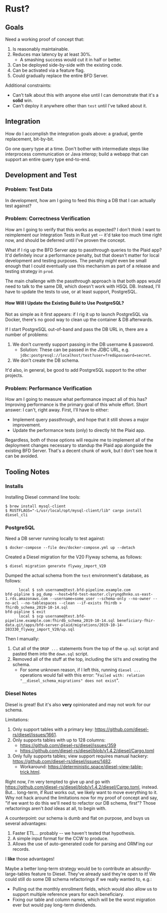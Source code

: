 # Rust?

## Goals

Need a working proof of concept that:

1. Is reasonably maintainable.
2. Reduces max latency by at least 30%.
    * A smashing success would cut it in half or better.
3. Can be deployed side-by-side with the existing code.
4. Can be activated via a feature flag.
5. Could gradually replace the entire BFD Server.

Additional constraints:

* Can't talk about this with anyone else until I can demonstrate that it's a **solid** win.
* Can't deploy it anywhere other than `test` until I've talked about it.

## Integration

How do I accomplish the integration goals above:
  a gradual, gentle replacement, bit-by-bit.

Go one query type at a time.
  Don't bother with intermediate steps like interprocess communication or Java interop;
    build a webapp that can support an entire query type end-to-end.

## Development and Test

### Problem: Test Data

In development, how am I going to feed this thing a DB that I can actually test against?

### Problem: Correctness Verification

How am I going to verify that this works as expected?
I don't think I want to reimplement our Integration Tests in Rust yet --
  it'd take too much time right now, and should be deferred until I've proven the concept.

What if I rig up the BFD Server app to passthrough queries to the Plaid app?
It'd definitely incur a performance penalty,
  but that doesn't matter for local development and testing purposes.
The penalty _might_ even be small enough that I could eventually use this mechanism
  as part of a release and testing strategy in `prod`.

The main challenge with the passthrough approach is that both apps
  would need to talk to the same DB, which doesn't work with HSQL DB.
Instead, I'll have to update the tests to use, or at least support, PostgreSQL.

#### How Will I Update the Existing Build to Use PostgreSQL?

Not as simple as it first appears: if I rig it up to launch PostgreSQL via Docker,
  there's no good way to clean up the container & DB afterwards.

If I start PostgreSQL out-of-band and pass the DB URL in, there are a number of problems:

1. We don't currently support passing in the DB username & password.
    * Solution: These can be passed in the JDBC URL, e.g.
      `jdbc:postgresql://localhost/test?user=fred&password=secret`.
2. We don't create the DB schema.

It'd also, in general, be good to add PostgreSQL support to the other projects.

### Problem: Performance Verification

How am I going to measure what performance impact all of this has?
Improving performance is the primary goal of this whole effort.
Short answer: I can't, right away. First, I'll have to either:

* Implement query passthrough, and hope that it still shows a major improvement.
* Update the performance tests (only) to directly hit the Plaid app.

Regardless, both of those options will require me to implement
  all of the deployment changes necessary to standup the Plaid app
  alongside the existing BFD Server.
That's a decent chunk of work, but I don't see how it can be avoided.

## Tooling Notes

### Installs

Installing Diesel command line tools:

```
$ brew install mysql-client
$ RUSTFLAGS="-L/usr/local/opt/mysql-client/lib" cargo install diesel_cli
```

### PostgreSQL

Need a DB server running locally to test against:

```
$ docker-compose --file dev/docker-compose.yml up --detach
```

Created a Diesel migration for the V20 Flyway schema, as follows:

```
$ diesel migration generate flyway_import_V20
```

Dumped the actual schema from the `test` environment's database, as follows:

```
      local $ ssh username@test.bfd-pipeline.example.com
bfd-pipline $ pg_dump --host=bfd-test-master.clyryngdhnko.us-east-1.rds.amazonaws.com --username=some_user --schema-only --no-owner --no-acl --no-tablespaces --clean --if-exists fhirdb > fhirdb_schema_2019-10-14.sql
bfd-pipline $ exit
      local $ scp username@test.bfd-pipeline.example.com:fhirdb_schema_2019-10-14.sql beneficiary-fhir-data.git/apps/bfd-server-plaid/migrations/2019-10-14-203330_flyway_import_V20/up.sql
```

Then I manually:

1. Cut all of the `DROP ...` statements from the top of the `up.sql` script and pasted them into the `down.sql` script.
2. Removed all of the stuff at the top, including the `SET`s and creating the schema.
    * For some unknown reason, if I left this, running `diesel ...` operations would fail with this error: "`Failed with: relation "__diesel_schema_migrations" does not exist`".

### Diesel Notes

Diesel is great! But it's also **very** opinionated and may not work for our schema.

Limitations:

1. Only support tables with a primary key: <https://github.com/diesel-rs/diesel/issues/1661>.
2. Only supports tables with up to 128 columns:
    * <https://github.com/diesel-rs/diesel/issues/359>
    * <https://github.com/diesel-rs/diesel/blob/v1.4.2/diesel/Cargo.toml>
3. Only fully supports tables; view support requires manual hackery: <https://github.com/diesel-rs/diesel/issues/1482>.
    * Workaround: <https://deterministic.space/diesel-view-table-trick.html>.

Right now, I'm very tempted to give up and go with
  <https://github.com/diesel-rs/diesel/blob/v1.4.2/diesel/Cargo.toml>, instead.
But... long-term, if Rust works out, we likely want to move everything to it.
Why not hack around the limitations now for my proof of concept and say,
  "if we want to do this we'll need to refactor our DB schema, first"?
Those refactorings aren't _bad_ ideas at all, to begin with.

A counterpoint: our schema is dumb and flat on purpose, and buys us several advantages:

1. Faster ETL... probably -- we haven't tested that hypothesis.
2. A simple input format for the CCW to produce.
3. Allows the use of auto-generated code for parsing and ORM'ing our records.

I **like** those advantages!

Maybe a better long-term strategy would be to contribute an
  absurdly-large-tables feature to Diesel.
They've already said they're open to it!
We could still do some DB schema refactorings if we really wanted to, e.g.:

* Pulling out the monthly enrollment fields,
    which would also allow us to support multiple reference years for each beneficiary.
* Fixing our table and column names, which will be the worst migration ever
    but would pay long-term dividends.
